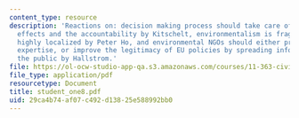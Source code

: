 ```yaml
---
content_type: resource
description: 'Reactions on: decision making process should take care of distributional
  effects and the accountability by Kitschelt, environmentalism is fragmented and
  highly localized by Peter Ho, and environmental NGOs should either provide technical
  expertise, or improve the legitimacy of EU policies by spreading information to
  the public by Hallstrom.'
file: https://ol-ocw-studio-app-qa.s3.amazonaws.com/courses/11-363-civil-society-and-the-environment-spring-2005/29ca4b74af07c492d13825e588992bb0_student_one8.pdf
file_type: application/pdf
resourcetype: Document
title: student_one8.pdf
uid: 29ca4b74-af07-c492-d138-25e588992bb0
---
```

